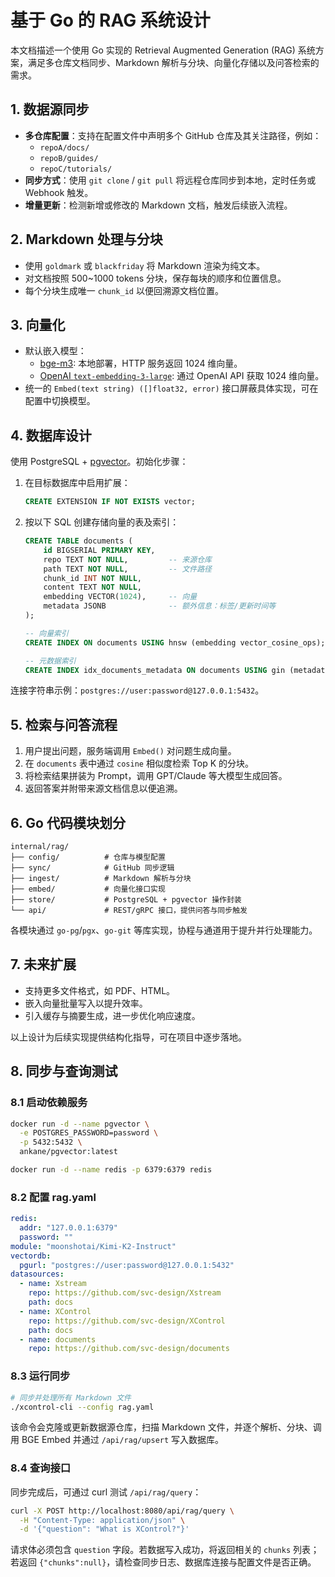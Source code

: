 # 基于 Go 的 RAG 系统设计

本文档描述一个使用 Go 实现的 Retrieval Augmented Generation (RAG) 系统方案，满足多仓库文档同步、Markdown 解析与分块、向量化存储以及问答检索的需求。

## 1. 数据源同步

- **多仓库配置**：支持在配置文件中声明多个 GitHub 仓库及其关注路径，例如：
  - `repoA/docs/`
  - `repoB/guides/`
  - `repoC/tutorials/`
- **同步方式**：使用 `git clone` / `git pull` 将远程仓库同步到本地，定时任务或 Webhook 触发。
- **增量更新**：检测新增或修改的 Markdown 文档，触发后续嵌入流程。

## 2. Markdown 处理与分块

- 使用 `goldmark` 或 `blackfriday` 将 Markdown 渲染为纯文本。
- 对文档按照 500~1000 tokens 分块，保存每块的顺序和位置信息。
- 每个分块生成唯一 `chunk_id` 以便回溯源文档位置。

## 3. 向量化

- 默认嵌入模型：
  - [bge-m3](https://github.com/BAAI-bge/): 本地部署，HTTP 服务返回 1024 维向量。
  - [OpenAI `text-embedding-3-large`](https://platform.openai.com/docs/guides/embeddings): 通过 OpenAI API 获取 1024 维向量。
- 统一的 `Embed(text string) ([]float32, error)` 接口屏蔽具体实现，可在配置中切换模型。

## 4. 数据库设计

使用 PostgreSQL + [pgvector](https://github.com/pgvector/pgvector)。初始化步骤：

1. 在目标数据库中启用扩展：
   ```sql
   CREATE EXTENSION IF NOT EXISTS vector;
   ```
2. 按以下 SQL 创建存储向量的表及索引：

   ```sql
   CREATE TABLE documents (
       id BIGSERIAL PRIMARY KEY,
       repo TEXT NOT NULL,         -- 来源仓库
       path TEXT NOT NULL,         -- 文件路径
       chunk_id INT NOT NULL,
       content TEXT NOT NULL,
       embedding VECTOR(1024),     -- 向量
       metadata JSONB              -- 额外信息：标签/更新时间等
   );

   -- 向量索引
   CREATE INDEX ON documents USING hnsw (embedding vector_cosine_ops);

   -- 元数据索引
   CREATE INDEX idx_documents_metadata ON documents USING gin (metadata);
   ```

连接字符串示例：`postgres://user:password@127.0.0.1:5432`。

## 5. 检索与问答流程

1. 用户提出问题，服务端调用 `Embed()` 对问题生成向量。
2. 在 `documents` 表中通过 `cosine` 相似度检索 Top K 的分块。
3. 将检索结果拼装为 Prompt，调用 GPT/Claude 等大模型生成回答。
4. 返回答案并附带来源文档信息以便追溯。

## 6. Go 代码模块划分

```
internal/rag/
├── config/          # 仓库与模型配置
├── sync/            # GitHub 同步逻辑
├── ingest/          # Markdown 解析与分块
├── embed/           # 向量化接口实现
├── store/           # PostgreSQL + pgvector 操作封装
└── api/             # REST/gRPC 接口，提供问答与同步触发
```

各模块通过 `go-pg`/`pgx`、`go-git` 等库实现，协程与通道用于提升并行处理能力。

## 7. 未来扩展

- 支持更多文件格式，如 PDF、HTML。
- 嵌入向量批量写入以提升效率。
- 引入缓存与摘要生成，进一步优化响应速度。

以上设计为后续实现提供结构化指导，可在项目中逐步落地。

## 8. 同步与查询测试

### 8.1 启动依赖服务

```bash
docker run -d --name pgvector \
  -e POSTGRES_PASSWORD=password \
  -p 5432:5432 \
  ankane/pgvector:latest

docker run -d --name redis -p 6379:6379 redis
```

### 8.2 配置 rag.yaml

```yaml
redis:
  addr: "127.0.0.1:6379"
  password: ""
module: "moonshotai/Kimi-K2-Instruct"
vectordb:
  pgurl: "postgres://user:password@127.0.0.1:5432"
datasources:
  - name: Xstream
    repo: https://github.com/svc-design/Xstream
    path: docs
  - name: XControl
    repo: https://github.com/svc-design/XControl
    path: docs
  - name: documents
    repo: https://github.com/svc-design/documents
```

### 8.3 运行同步

```bash
# 同步并处理所有 Markdown 文件
./xcontrol-cli --config rag.yaml
```

该命令会克隆或更新数据源仓库，扫描 Markdown 文件，并逐个解析、分块、调用 BGE Embed 并通过 `/api/rag/upsert` 写入数据库。

### 8.4 查询接口

同步完成后，可通过 curl 测试 `/api/rag/query`：

```bash
curl -X POST http://localhost:8080/api/rag/query \
  -H "Content-Type: application/json" \
  -d '{"question": "What is XControl?"}'
```

请求体必须包含 `question` 字段。若数据写入成功，将返回相关的 `chunks` 列表；若返回 `{"chunks":null}`，请检查同步日志、数据库连接与配置文件是否正确。
